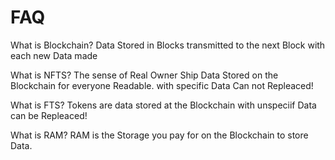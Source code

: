 # FAQ

What is Blockchain?
Data Stored in Blocks transmitted to the next Block with each new Data made

What is NFTS?
The sense of Real Owner Ship Data Stored on the Blockchain for everyone Readable. with specific Data Can not Repleaced!

What is FTS?
Tokens are data stored at the Blockchain with unspeciif Data can be Repleaced!

What is RAM?
RAM is the Storage you pay for on the Blockchain to store Data.
